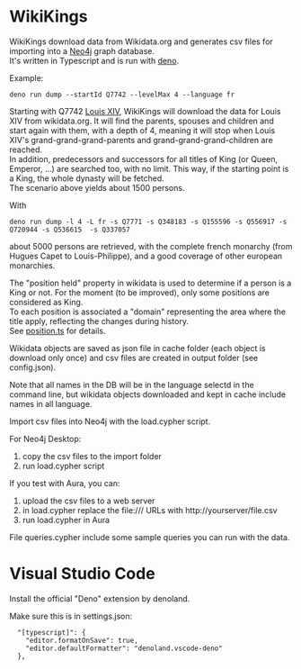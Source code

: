 # WikiKings

WikiKings download data from Wikidata.org and generates csv files for importing into a [Neo4j](https://neo4j.com/) graph database.<br>
It's written in Typescript and is run with [deno](https://deno.land/).

Example:
```
deno run dump --startId Q7742 --levelMax 4 --language fr
````

Starting with Q7742 [Louis XIV](https://www.wikidata.org/wiki/Q7742), WikiKings will download the data for Louis XIV from wikidata.org.
It will find the parents, spouses and children and start again with them, with a depth of 4, meaning it will stop when Louis XIV's  grand-grand-grand-parents and grand-grand-grand-children are reached.<br>
In addition, predecessors and successors for all titles of King (or Queen, Emperor, ...) are searched too, with no limit.
This way, if the starting point is a King, the whole dynasty will be fetched.<br>
The scenario above yields about 1500 persons.

With
```
deno run dump -l 4 -L fr -s Q7771 -s Q348183 -s Q155596 -s Q556917 -s Q720944 -s Q536615  -s Q337057
```
about 5000 persons are retrieved, with the complete french monarchy (from Hugues Capet to Louis-Philippe), and a good coverage of other european monarchies.

The "position held" property in wikidata is used to determine if a person is a King or not. For the moment (to be improved), only some positions are considered as King.<br>
To each position is associated a "domain" representing the area where the title apply, reflecting the changes during history.<br>
See [position.ts](https://github.com/ethiry/wikikings/blob/9027c9a2908a2e1f70fc5839bb9dd7f41fb6afc2/models/position.ts#L8) for details.

Wikidata objects are saved as json file in cache folder (each object is download only once) and csv files are created in output folder (see config.json).

Note that all names in the DB will be in the language selectd in the command line, but wikidata objects downloaded and kept in cache include names in all language.

Import csv files into Neo4j with the load.cypher script.

For Neo4j Desktop:
1. copy the csv files to the import folder
1. run load.cypher script

If you test with Aura, you can:
1. upload the csv files to a web server
1. in load.cypher replace the file:/// URLs with http://yourserver/file.csv
1. run load.cypher in Aura

File queries.cypher include some sample queries you can run with the data.



# Visual Studio Code

Install the official "Deno" extension by denoland.


Make sure this is in settings.json:
```
  "[typescript]": {
    "editor.formatOnSave": true,
    "editor.defaultFormatter": "denoland.vscode-deno"
  }, 
```
